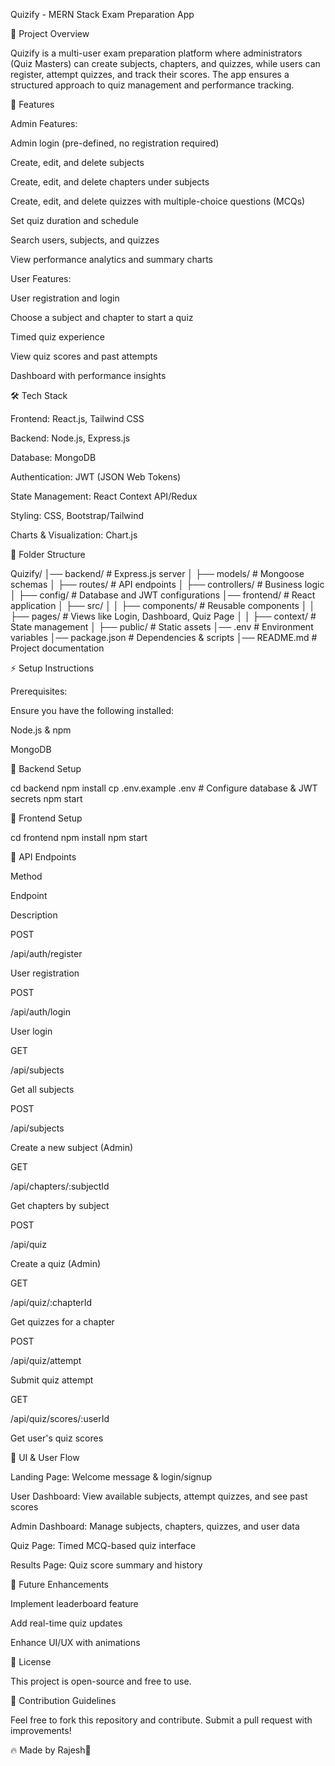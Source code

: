 Quizify - MERN Stack Exam Preparation App

📌 Project Overview

Quizify is a multi-user exam preparation platform where administrators (Quiz Masters) can create subjects, chapters, and quizzes, while users can register, attempt quizzes, and track their scores. The app ensures a structured approach to quiz management and performance tracking.

🚀 Features

Admin Features:

Admin login (pre-defined, no registration required)

Create, edit, and delete subjects

Create, edit, and delete chapters under subjects

Create, edit, and delete quizzes with multiple-choice questions (MCQs)

Set quiz duration and schedule

Search users, subjects, and quizzes

View performance analytics and summary charts

User Features:

User registration and login

Choose a subject and chapter to start a quiz

Timed quiz experience

View quiz scores and past attempts

Dashboard with performance insights

🛠️ Tech Stack

Frontend: React.js, Tailwind CSS

Backend: Node.js, Express.js

Database: MongoDB

Authentication: JWT (JSON Web Tokens)

State Management: React Context API/Redux

Styling: CSS, Bootstrap/Tailwind

Charts & Visualization: Chart.js

📁 Folder Structure

Quizify/
│── backend/       # Express.js server
│   ├── models/    # Mongoose schemas
│   ├── routes/    # API endpoints
│   ├── controllers/ # Business logic
│   ├── config/    # Database and JWT configurations
│── frontend/      # React application
│   ├── src/
│   │   ├── components/ # Reusable components
│   │   ├── pages/      # Views like Login, Dashboard, Quiz Page
│   │   ├── context/    # State management
│   ├── public/        # Static assets
│── .env              # Environment variables
│── package.json      # Dependencies & scripts
│── README.md         # Project documentation

⚡ Setup Instructions

Prerequisites:

Ensure you have the following installed:

Node.js & npm

MongoDB

🔹 Backend Setup

cd backend
npm install
cp .env.example .env  # Configure database & JWT secrets
npm start

🔹 Frontend Setup

cd frontend
npm install
npm start

🔗 API Endpoints

Method

Endpoint

Description

POST

/api/auth/register

User registration

POST

/api/auth/login

User login

GET

/api/subjects

Get all subjects

POST

/api/subjects

Create a new subject (Admin)

GET

/api/chapters/:subjectId

Get chapters by subject

POST

/api/quiz

Create a quiz (Admin)

GET

/api/quiz/:chapterId

Get quizzes for a chapter

POST

/api/quiz/attempt

Submit quiz attempt

GET

/api/quiz/scores/:userId

Get user's quiz scores

🎨 UI & User Flow

Landing Page: Welcome message & login/signup

User Dashboard: View available subjects, attempt quizzes, and see past scores

Admin Dashboard: Manage subjects, chapters, quizzes, and user data

Quiz Page: Timed MCQ-based quiz interface

Results Page: Quiz score summary and history

🎯 Future Enhancements

Implement leaderboard feature

Add real-time quiz updates

Enhance UI/UX with animations

📜 License

This project is open-source and free to use.

🤝 Contribution Guidelines

Feel free to fork this repository and contribute. Submit a pull request with improvements!

🔥 Made by Rajesh🚀

